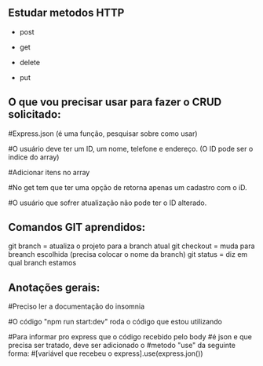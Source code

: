 ## Estudar metodos HTTP

- post

- get

- delete

- put

## O que vou precisar usar para fazer o CRUD solicitado:

#Express.json (é uma função, pesquisar sobre como usar)

#O usuário deve ter um ID, um nome, telefone e endereço. (O ID pode ser o indice do array)

#Adicionar itens no array

#No get tem que ter uma opção de retorna apenas um cadastro com o iD.

#O usuário que sofrer atualização não pode ter o ID alterado.

## Comandos GIT aprendidos:
git branch = atualiza o projeto para a branch atual
git checkout = muda para breanch escolhida (precisa colocar o nome da branch)
git status = diz em qual branch estamos



## Anotações gerais:

#Preciso ler a documentação do insomnia

#O código "npm run start:dev" roda o código que estou utilizando

#Para informar pro express que o código recebido pelo body
#é json e que precisa ser tratado, deve ser adicionado o 
#metodo "use" da seguinte forma:
#[variável que recebeu o express].use(express.jon())
